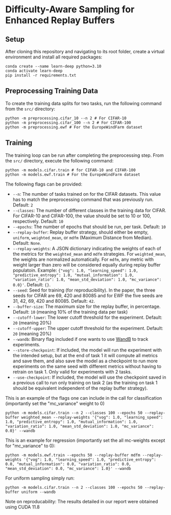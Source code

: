 # Difficulty-Aware Sampling for Enhanced Replay Buffers

## Setup
After cloning this repository and navigating to its root folder, create a virtual environment and install all required packages:
```
conda create --name learn-deep python=3.10
conda activate learn-deep
pip install -r requirements.txt
```

## Preprocessing Training Data

To create the training data splits for two tasks, run the following command from the `src/` directory:
```
python -m preprocessing.cifar_10 --n 2 # For CIFAR-10
python -m preprocessing.cifar_100 --n 2 # For CIFAR-100
python -m preprocessing.ewf # For the EuropeWindFarm dataset
```

## Training

The training loop can be run after completing the preprocessing step. From the `src/` directory, execute the following command:

```
python -m models.cifar.train # for CIFAR-10 and CIFAR-100
python -m models.ewf.train # For the EuropeWindFarm dataset
```

The following flags can be provided:

- `--n`: The number of tasks trained on for the CIFAR datasets. This value has to match the preprocessing command that was previously run. Default: `2`
- `--classes`: The number of different classes in the training data for CIFAR. For CIFAR-10 and CIFAR-100, the value should be set to 10 or 100, respectively. Default: `10`
- `--epochs`: The number of epochs that should be run, per task. Default: `10`
- `--replay-buffer`: Replay buffer strategy, should either be empty, `uniform`, `weighted_mean`, or `mdfm` (Maximum Distance from Median). Default: `None`.
- `--replay-weights`: A JSON dictionary indicating the weights of each of the metrics for the `weighted_mean` and `mdfm` strategies. For `weighted_mean`, the weights are normalized automatically. For `mdfm`, any metric with weight larger than zero will be considered equally during replay buffer populatoin. Example: `{"vog": 1.0, "learning_speed": 1.0, "predictive_entropy": 1.0, "mutual_information": 1.0, "variation_ratio": 1.0, "mean_std_deviation": 1.0, "mc_variance": 0.0}'`. Default: `{}`.
- `--seed`: Seed for training (for reproducibility). In the paper, the three seeds for CIFAR are 69, 420 and 80085 and for EWF the five seeds are 31, 42, 69, 420 and 80085. Default: `42`.
- `--buffer-size`: The maximum size for the replay buffer, in percentage. Default: `10` (meaning 10% of the training data per task)
- `--cutoff-lower`: The lower cutoff threshold for the experiment. Default: `20` (meaning 20%)
- `--cutoff-upper`: The upper cutoff threshold for the experiment. Default: `20` (meaning 20%)
- `--wandb`: Binary flag included if one wants to use [WandB](https://wandb.ai/site) to track experiments.
- `--store-checkpoint`: If included, the model will run the experiment with the intended setup, but at the end of task 1 it will compute all metrics and save them, and also save the model as a checkpoint to run more experiments on the same seed with different metrics without having to retrain on task 1. Only valid for experiments with 2 tasks.
- `--use-checkpoint`: If included, the model will use the checkpoint saved in a previous call to run only training on task 2 (as the training on task 1 should be equivalent independent of the replay buffer strategy).

This is an example of the flags one can include in the call for classification (importantly set the "mc_variance" weight to 0)

```
python -m models.cifar.train --n 2 --classes 100 --epochs 50 --replay-buffer weighted_mean --replay-weights '{"vog": 1.0, "learning_speed": 1.0, "predictive_entropy": 1.0, "mutual_information": 1.0, "variation_ratio": 1.0, "mean_std_deviation": 1.0, "mc_variance": 0.0}' --wandb
```

This is an example for regression (importantly set the all mc-weights except for "mc_variance" to 0):

```
python -m models.ewf.train --epochs 50 --replay-buffer mdfm --replay-weights '{"vog": 1.0, "learning_speed": 1.0, "predictive_entropy": 0.0, "mutual_information": 0.0, "variation_ratio": 0.0, "mean_std_deviation": 0.0, "mc_variance": 1.0}' --wandb
```

For uniform sampling simply run:

```
python -m models.cifar.train --n 2 --classes 100 --epochs 50 --replay-buffer uniform --wandb
```

Note on reproducability: The results detailed in our report were obtained using CUDA 11.8
